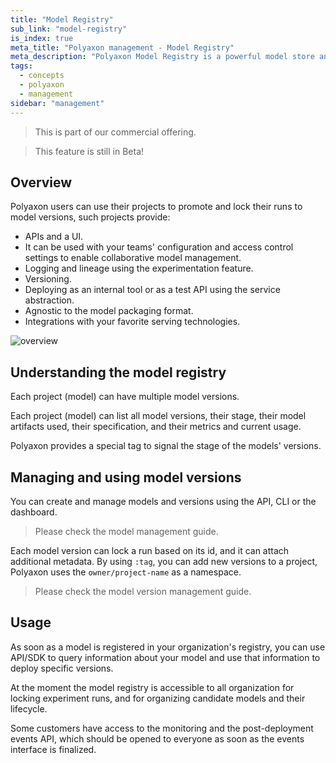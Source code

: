 ```yaml
---
title: "Model Registry"
sub_link: "model-registry"
is_index: true
meta_title: "Polyaxon management - Model Registry"
meta_description: "Polyaxon Model Registry is a powerful model store and a system to manage versioning, logging, staging, and production."
tags:
  - concepts
  - polyaxon
  - management
sidebar: "management"
---
```


<blockquote class="commercial">This is part of our commercial offering.</blockquote>
<blockquote class="info">This feature is still in Beta!</blockquote>

## Overview

Polyaxon users can use their projects to promote and lock their runs to model versions, such projects provide:
 * APIs and a UI.
 * It can be used with your teams' configuration and access control settings to enable collaborative model management.
 * Logging and lineage using the experimentation feature.
 * Versioning.
 * Deploying as an internal tool or as a test API using the service abstraction.
 * Agnostic to the model packaging format.
 * Integrations with your favorite serving technologies.

![overview](../../../../content/images/dashboard/registry/overview.png)

## Understanding the model registry

Each project (model) can have multiple model versions.

Each project (model) can list all model versions, their stage, their model artifacts used, their specification, and their metrics and current usage.

Polyaxon provides a special tag to signal the stage of the models' versions.

## Managing and using model versions

You can create and manage models and versions using the API, CLI or the dashboard.

> Please check the model management guide. 

Each model version can lock a run based on its id, and it can attach additional metadata.
By using `:tag`, you can add new versions to a project, Polyaxon uses the `owner/project-name` as a namespace.

> Please check the model version management guide.

## Usage

As soon as a model is registered in your organization's registry, 
you can use API/SDK to query information about your model and use that information to deploy specific versions.

At the moment the model registry is accessible to all organization for locking experiment runs, and for organizing candidate models and their lifecycle.

Some customers have access to the monitoring and the post-deployment events API, which should be opened to everyone as soon as the events interface is finalized.   

